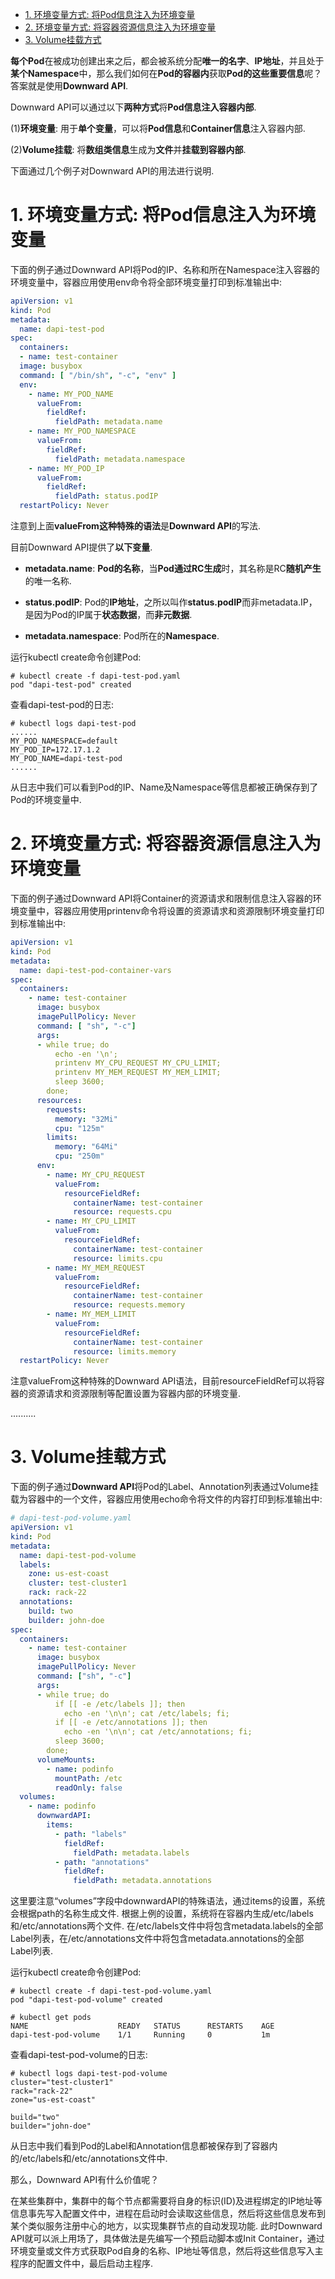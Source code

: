
<!-- @import "[TOC]" {cmd="toc" depthFrom=1 depthTo=6 orderedList=false} -->

<!-- code_chunk_output -->

- [1. 环境变量方式: 将Pod信息注入为环境变量](#1-环境变量方式-将pod信息注入为环境变量)
- [2. 环境变量方式: 将容器资源信息注入为环境变量](#2-环境变量方式将容器资源信息注入为环境变量)
- [3. Volume挂载方式](#3-volume挂载方式)

<!-- /code_chunk_output -->

**每个Pod**在被成功创建出来之后，都会被系统分配**唯一的名字**、**IP地址**，并且处于**某个Namespace**中，那么我们如何在**Pod的容器内**获取**Pod的这些重要信息**呢？答案就是使用**Downward API**. 

Downward API可以通过以下**两种方式**将**Pod信息注入容器内部**. 

(1)**环境变量**: 用于**单个变量**，可以将**Pod信息**和**Container信息**注入容器内部. 

(2)**Volume挂载**: 将**数组类信息**生成为**文件**并**挂载到容器内部**. 

下面通过几个例子对Downward API的用法进行说明. 

# 1. 环境变量方式: 将Pod信息注入为环境变量

下面的例子通过Downward API将Pod的IP、名称和所在Namespace注入容器的环境变量中，容器应用使用env命令将全部环境变量打印到标准输出中: 

```yaml
apiVersion: v1
kind: Pod
metadata:
  name: dapi-test-pod
spec:
  containers:
  - name: test-container
  image: busybox
  command: [ "/bin/sh", "-c", "env" ]
  env:
    - name: MY_POD_NAME
      valueFrom:
        fieldRef:
          fieldPath: metadata.name
    - name: MY_POD_NAMESPACE
      valueFrom:
        fieldRef:
          fieldPath: metadata.namespace
    - name: MY_POD_IP
      valueFrom:
        fieldRef:
          fieldPath: status.podIP
  restartPolicy: Never
```

注意到上面**valueFrom这种特殊的语法**是**Downward API**的写法. 

目前Downward API提供了**以下变量**. 

- **metadata.name**: **Pod的名称**，当**Pod通过RC生成**时，其名称是RC**随机产生**的唯一名称. 

- **status.podIP**: Pod的**IP地址**，之所以叫作**status.podIP**而非metadata.IP，是因为Pod的IP属于**状态数据**，而**非元数据**. 

- **metadata.namespace**: Pod所在的**Namespace**. 

运行kubectl create命令创建Pod: 

```
# kubectl create -f dapi-test-pod.yaml
pod "dapi-test-pod" created
```

查看dapi-test-pod的日志: 

```
# kubectl logs dapi-test-pod
......
MY_POD_NAMESPACE=default
MY_POD_IP=172.17.1.2
MY_POD_NAME=dapi-test-pod
......
```

从日志中我们可以看到Pod的IP、Name及Namespace等信息都被正确保存到了Pod的环境变量中. 

# 2. 环境变量方式: 将容器资源信息注入为环境变量

下面的例子通过Downward API将Container的资源请求和限制信息注入容器的环境变量中，容器应用使用printenv命令将设置的资源请求和资源限制环境变量打印到标准输出中: 

```yaml
apiVersion: v1
kind: Pod
metadata:
  name: dapi-test-pod-container-vars 
spec:
  containers:
    - name: test-container
      image: busybox
      imagePullPolicy: Never
      command: [ "sh", "-c"]
      args:
      - while true; do
          echo -en '\n';
          printenv MY_CPU_REQUEST MY_CPU_LIMIT;
          printenv MY_MEM_REQUEST MY_MEM_LIMIT;
          sleep 3600;
        done;
      resources:
        requests:
          memory: "32Mi"
          cpu: "125m"
        limits:
          memory: "64Mi"
          cpu: "250m"
      env:
        - name: MY_CPU_REQUEST
          valueFrom:
            resourceFieldRef:
              containerName: test-container
              resource: requests.cpu
        - name: MY_CPU_LIMIT
          valueFrom:
            resourceFieldRef:
              containerName: test-container
              resource: limits.cpu
        - name: MY_MEM_REQUEST
          valueFrom:
            resourceFieldRef:
              containerName: test-container
              resource: requests.memory
        - name: MY_MEM_LIMIT
          valueFrom:
            resourceFieldRef:
              containerName: test-container
              resource: limits.memory
  restartPolicy: Never
```

注意valueFrom这种特殊的Downward API语法，目前resourceFieldRef可以将容器的资源请求和资源限制等配置设置为容器内部的环境变量. 

..........

# 3. Volume挂载方式

下面的例子通过**Downward API**将Pod的Label、Annotation列表通过Volume挂载为容器中的一个文件，容器应用使用echo命令将文件的内容打印到标准输出中:

```yaml
# dapi-test-pod-volume.yaml
apiVersion: v1 
kind: Pod 
metadata:
  name: dapi-test-pod-volume
  labels:
    zone: us-est-coast
    cluster: test-cluster1
    rack: rack-22
  annotations:
    build: two
    builder: john-doe
spec:
  containers:
    - name: test-container
      image: busybox
      imagePullPolicy: Never
      command: ["sh", "-c"]
      args:
      - while true; do
          if [[ -e /etc/labels ]]; then
            echo -en '\n\n'; cat /etc/labels; fi;
          if [[ -e /etc/annotations ]]; then
            echo -en '\n\n'; cat /etc/annotations; fi;
          sleep 3600;
        done;
      volumeMounts:
        - name: podinfo
          mountPath: /etc
          readOnly: false
  volumes:
    - name: podinfo
      downwardAPI:
        items:
          - path: "labels"
            fieldRef:
              fieldPath: metadata.labels
          - path: "annotations"
            fieldRef:
              fieldPath: metadata.annotations 
```

这里要注意“volumes”字段中downwardAPI的特殊语法，通过items的设置，系统会根据path的名称生成文件. 根据上例的设置，系统将在容器内生成/etc/labels和/etc/annotations两个文件. 在/etc/labels文件中将包含metadata.labels的全部Label列表，在/etc/annotations文件中将包含metadata.annotations的全部Label列表. 

运行kubectl create命令创建Pod:

```
# kubectl create -f dapi-test-pod-volume.yaml
pod "dapi-test-pod-volume" created

# kubectl get pods
NAME                    READY   STATUS      RESTARTS    AGE
dapi-test-pod-volume    1/1     Running     0           1m
```

查看dapi\-test\-pod\-volume的日志: 

```
# kubectl logs dapi-test-pod-volume
cluster="test-cluster1"
rack="rack-22"
zone="us-est-coast"

build="two"
builder="john-doe"
```

从日志中我们看到Pod的Label和Annotation信息都被保存到了容器内的/etc/labels和/etc/annotations文件中. 

那么，Downward API有什么价值呢？

在某些集群中，集群中的每个节点都需要将自身的标识(ID)及进程绑定的IP地址等信息事先写入配置文件中，进程在启动时会读取这些信息，然后将这些信息发布到某个类似服务注册中心的地方，以实现集群节点的自动发现功能. 此时Downward API就可以派上用场了，具体做法是先编写一个预启动脚本或Init Container，通过环境变量或文件方式获取Pod自身的名称、IP地址等信息，然后将这些信息写入主程序的配置文件中，最后启动主程序. 
